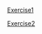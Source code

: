 [Exercise1](https://github.com/yucing/linux/blob/main/exercise1.md)

[Exercise2](https://github.com/yucing/linux/blob/main/exercise2.md)